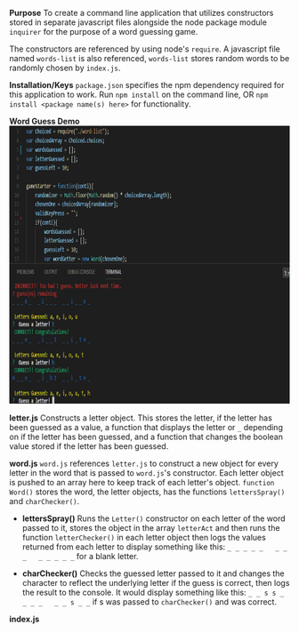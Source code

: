 **Purpose**
To create a command line application that utilizes constructors stored in separate javascript files alongside the node package module `inquirer` for the purpose of a word guessing game.

The constructors are referenced by using node's `require`. A javascript file named `words-list` is also referenced, `words-list` stores random words to be randomly chosen by `index.js`.

**Installation/Keys**
`package.json` specifies the npm dependency required for this application to work. Run `npm install` on the command line, OR `npm install <package name(s) here>` for functionality.

**Word Guess Demo**
<img src="gifs-pics/word-guess-functioning.gif" width="700" height="500" alt="Word Guess Demo">

**letter.js**
Constructs a letter object. This stores the letter, if the letter has been guessed as a value, a function that displays the letter or `_` depending on if the letter has been guessed, and a function that changes the boolean value stored if the letter has been guessed.

**word.js**
`word.js` references `letter.js` to construct a new object for every letter in the word that is passed to `word.js`'s constructor. Each letter object is pushed to an array here to keep track of each letter's object. `function Word()` stores the word, the letter objects, has the functions `lettersSpray()` and `charChecker()`.

  * **lettersSpray()**
  Runs the `Letter()` constructor on each letter of the word passed to it, stores the object in the array `letterAct` and then runs the function `letterChecker()` in each letter object then logs the values returned from each letter to display something like this: `_ _ _ _ _   _ _ _   _ _ _ _ _` for a blank letter.

  * **charChecker()**
  Checks the guessed letter passed to it and changes the character to reflect the underlying letter if the guess is correct, then logs the result to the console. It would display something like this: `_ _ s s _   _ _ _   _ _ s _ _` if s was passed to `charChecker()` and was correct.

**index.js**
